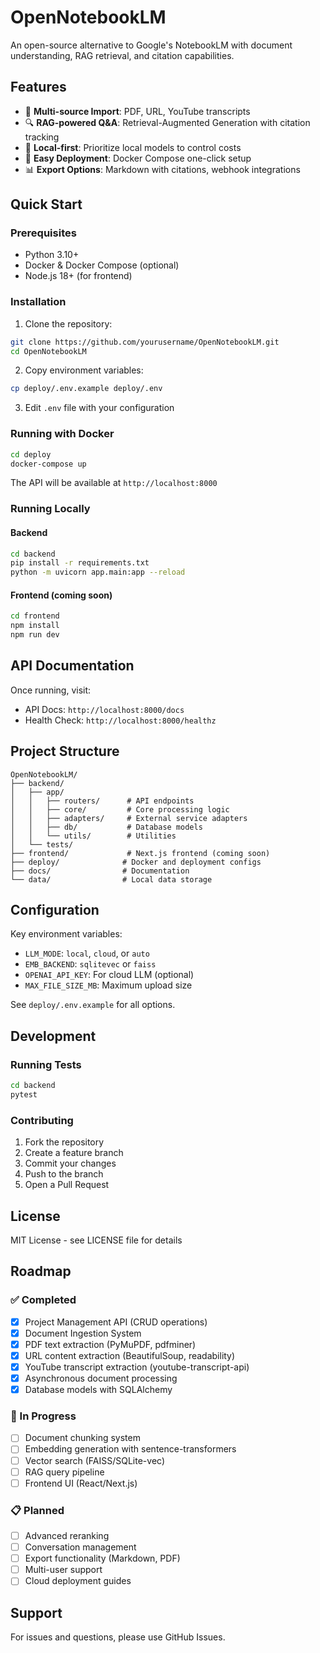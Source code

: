 # OpenNotebookLM

An open-source alternative to Google's NotebookLM with document understanding, RAG retrieval, and citation capabilities.

## Features

- 📄 **Multi-source Import**: PDF, URL, YouTube transcripts
- 🔍 **RAG-powered Q&A**: Retrieval-Augmented Generation with citation tracking
- 💾 **Local-first**: Prioritize local models to control costs
- 🚀 **Easy Deployment**: Docker Compose one-click setup
- 📊 **Export Options**: Markdown with citations, webhook integrations

## Quick Start

### Prerequisites

- Python 3.10+
- Docker & Docker Compose (optional)
- Node.js 18+ (for frontend)

### Installation

1. Clone the repository:
```bash
git clone https://github.com/yourusername/OpenNotebookLM.git
cd OpenNotebookLM
```

2. Copy environment variables:
```bash
cp deploy/.env.example deploy/.env
```

3. Edit `.env` file with your configuration

### Running with Docker

```bash
cd deploy
docker-compose up
```

The API will be available at `http://localhost:8000`

### Running Locally

#### Backend

```bash
cd backend
pip install -r requirements.txt
python -m uvicorn app.main:app --reload
```

#### Frontend (coming soon)

```bash
cd frontend
npm install
npm run dev
```

## API Documentation

Once running, visit:
- API Docs: `http://localhost:8000/docs`
- Health Check: `http://localhost:8000/healthz`

## Project Structure

```
OpenNotebookLM/
├── backend/
│   ├── app/
│   │   ├── routers/      # API endpoints
│   │   ├── core/         # Core processing logic
│   │   ├── adapters/     # External service adapters
│   │   ├── db/           # Database models
│   │   └── utils/        # Utilities
│   └── tests/
├── frontend/             # Next.js frontend (coming soon)
├── deploy/              # Docker and deployment configs
├── docs/                # Documentation
└── data/                # Local data storage
```

## Configuration

Key environment variables:

- `LLM_MODE`: `local`, `cloud`, or `auto`
- `EMB_BACKEND`: `sqlitevec` or `faiss`
- `OPENAI_API_KEY`: For cloud LLM (optional)
- `MAX_FILE_SIZE_MB`: Maximum upload size

See `deploy/.env.example` for all options.

## Development

### Running Tests

```bash
cd backend
pytest
```

### Contributing

1. Fork the repository
2. Create a feature branch
3. Commit your changes
4. Push to the branch
5. Open a Pull Request

## License

MIT License - see LICENSE file for details

## Roadmap

### ✅ Completed
- [x] Project Management API (CRUD operations)
- [x] Document Ingestion System
- [x] PDF text extraction (PyMuPDF, pdfminer)
- [x] URL content extraction (BeautifulSoup, readability)
- [x] YouTube transcript extraction (youtube-transcript-api)
- [x] Asynchronous document processing
- [x] Database models with SQLAlchemy

### 🚧 In Progress
- [ ] Document chunking system
- [ ] Embedding generation with sentence-transformers
- [ ] Vector search (FAISS/SQLite-vec)
- [ ] RAG query pipeline
- [ ] Frontend UI (React/Next.js)

### 📋 Planned
- [ ] Advanced reranking
- [ ] Conversation management
- [ ] Export functionality (Markdown, PDF)
- [ ] Multi-user support
- [ ] Cloud deployment guides

## Support

For issues and questions, please use GitHub Issues.
